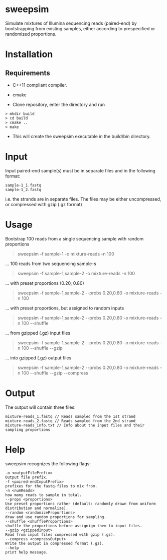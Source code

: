 # sweepsim
Simulate mixtures of Illumina sequencing reads (paired-end) by
bootstrapping from existing samples, either according to prespecified
or randomized proportions.

# Installation
## Requirements
- C++11 compliant compiler.
- cmake

- Clone repository, enter the directory and run
```
> mkdir build
> cd build
> cmake ..
> make
```
- This will create the sweepsim executable in the build/bin directory.

# Input
Input paired-end sample(s) must be in separate files and in the
following format:
```
sample-1_1.fastq
sample-1_2.fastq
```
i.e. the strands are in separate files. The files may be either
uncompressed, or compressed with gzip (.gz format)

# Usage
Bootstrap 100 reads from a single sequencing sample with random proportions
> sweepsim -f sample-1 -o mixture-reads -n 100

... 100 reads from two sequencing sample-s
> sweepsim -f sample-1,sample-2 -o mixture-reads -n 100

... with preset proportions (0.20, 0.80)
> sweepsim -f sample-1,sample-2 --probs 0.20,0.80 -o mixture-reads -n 100

... with preset proportions, but assigned to random inputs
> sweepsim -f sample-1,sample-2 --probs 0.20,0.80 -o mixture-reads -n 100 --shuffle

... from gzipped (.gz) input files
> sweepsim -f sample-1,sample-2 --probs 0.20,0.80 -o mixture-reads -n 100 --shuffle --gzip

... into gzipped (.gz) output files
> sweepsim -f sample-1,sample-2 --probs 0.20,0.80 -o mixture-reads -n 100 --shuffle --gzip --compress

# Output
The output will contain three files:
```
mixture-reads_1.fastq // Reads sampled from the 1st strand
mixture-reads_2.fastq // Reads sampled from the 2nd strand
mixture-reads_info.txt // Info about the input files and their sampling proportions
```

# Help
sweepsim recognizes the following flags:

```
-o <outputFilePrefix>
Output file prefix.
-f <paired-endInputPrefix>
prefixes for the fastq-files to mix from.
-n <numReads>
how many reads to sample in total.
--props <proportions>
Use preset proportions rather (default: randomly drawn from uniform distribution and normalize).
--random <randomizeProportions>
draw and use random proportions for sampling.
--shuffle <shuffleProportions>
shuffle the proportions before assignign them to input files.
--gzip <gzippedInput>
Read from input files compressed with gzip (.gz).
--compress <compressOutput>
Write the output in compressed format (.gz).
--help
print help message.
```
